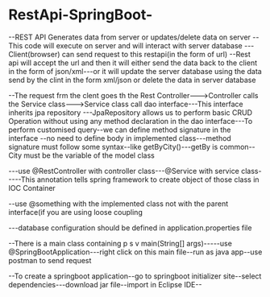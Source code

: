 # RestApi-SpringBoot-

--REST API Generates data from server or updates/delete data on server
--This code will execute on server and will interact with server database
---Client(browser) can send request to this restapi(in the form of url) --Rest api will accept the url and then it will either send the data back to the client in the form of json/xml---or it will update the server database using the data send by the clint in the form xml/json or delete the data in server database

--The request frm the clent goes th the Rest Controller--->Controller calls the Service class--->Service class call dao interface---This interface inherits jpa repository
---JpaRepository allows us to perform basic CRUD Operation without using any method declaration in the dao interface---To perform customised query--we can define method signature in the interface --no need to define body in implemented class---method signature must follow some syntax--like getByCity()---getBy is common--City must be the variable of the model class

---use @RestController  with controller class---@Service with service class-----This annotation tells spring framework to create object of those class in IOC Container

--use @something with the implemented class not with the parent interface(if you are using loose coupling

---database configuration should be defined in application.properties file

--There is a main class containing  p s v main(String[] args)-----use @SpringBootApplication---right click on this main file--run as java app--use postman to send request

--To create a springboot application--go to springboot initializer site--select dependencies---download jar file--import in Eclipse IDE--

